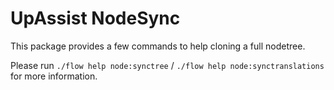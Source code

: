 # UpAssist NodeSync

This package provides a few commands to help cloning a full nodetree.

Please run `./flow help node:synctree` / `./flow help node:synctranslations` for more information.
